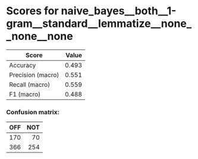 # Scores for naive_bayes__both__1-gram__standard__lemmatize__none__none__none
|      Score      |Value|
|-----------------|----:|
|Accuracy         |0.493|
|Precision (macro)|0.551|
|Recall (macro)   |0.559|
|F1 (macro)       |0.488|

### Confusion matrix:
|OFF|NOT|
|--:|--:|
|170| 70|
|366|254|
